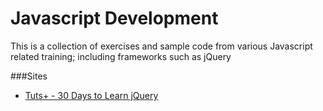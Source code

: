 # Javascript Development
This is a collection of exercises and sample code from various Javascript related training; including frameworks such as jQuery

###Sites
* [Tuts+ - 30 Days to Learn jQuery](http://tutsplus.com/course/30-days-to-learn-jquery/)